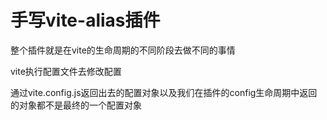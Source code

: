 
# 手写vite-alias插件

整个插件就是在vite的生命周期的不同阶段去做不同的事情

vite执行配置文件去修改配置

通过vite.config.js返回出去的配置对象以及我们在插件的config生命周期中返回的对象都不是最终的一个配置对象
